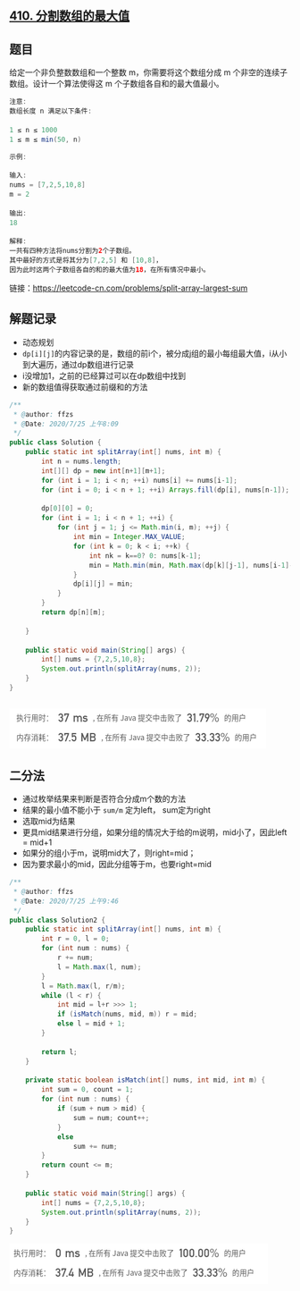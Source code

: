 ## [410. 分割数组的最大值](https://leetcode-cn.com/problems/split-array-largest-sum/)

## 题目

给定一个非负整数数组和一个整数 m，你需要将这个数组分成 m 个非空的连续子数组。设计一个算法使得这 m 个子数组各自和的最大值最小。

```java
注意:
数组长度 n 满足以下条件:

1 ≤ n ≤ 1000
1 ≤ m ≤ min(50, n)
```



```java
示例:

输入:
nums = [7,2,5,10,8]
m = 2

输出:
18

解释:
一共有四种方法将nums分割为2个子数组。
其中最好的方式是将其分为[7,2,5] 和 [10,8]，
因为此时这两个子数组各自的和的最大值为18，在所有情况中最小。
```


链接：https://leetcode-cn.com/problems/split-array-largest-sum

## 解题记录

+ 动态规划
+ `dp[i][j]`的内容记录的是，数组的前i个，被分成j组的最小每组最大值，i从小到大遍历，通过dp数组进行记录
+ i没增加1，之前的已经算过可以在dp数组中找到
+ 新的数组值得获取通过前缀和的方法

```java
/**
 * @author: ffzs
 * @Date: 2020/7/25 上午8:09
 */
public class Solution {
    public static int splitArray(int[] nums, int m) {
        int n = nums.length;
        int[][] dp = new int[n+1][m+1];
        for (int i = 1; i < n; ++i) nums[i] += nums[i-1];
        for (int i = 0; i < n + 1; ++i) Arrays.fill(dp[i], nums[n-1]);

        dp[0][0] = 0;
        for (int i = 1; i < n + 1; ++i) {
            for (int j = 1; j <= Math.min(i, m); ++j) {
                int min = Integer.MAX_VALUE;
                for (int k = 0; k < i; ++k) {
                    int nk = k==0? 0: nums[k-1];
                    min = Math.min(min, Math.max(dp[k][j-1], nums[i-1]-nk));
                }
                dp[i][j] = min;
            }
        }
        return dp[n][m];

    }

    public static void main(String[] args) {
        int[] nums = {7,2,5,10,8};
        System.out.println(splitArray(nums, 2));
    }
}

```

## 

![image-20200725094234356](README.assets/image-20200725094234356.png)

## 二分法

+ 通过枚举结果来判断是否符合分成m个数的方法
+ 结果的最小值不能小于 `sum/m` 定为left， sum定为right
+ 选取mid为结果
+ 更具mid结果进行分组，如果分组的情况大于给的m说明，mid小了，因此left = mid+1
+ 如果分的组小于m，说明mid大了，则right=mid；
+ 因为要求最小的mid，因此分组等于m，也要right=mid

```java
/**
 * @author: ffzs
 * @Date: 2020/7/25 上午9:46
 */
public class Solution2 {
    public static int splitArray(int[] nums, int m) {
        int r = 0, l = 0;
        for (int num : nums) {
            r += num;
            l = Math.max(l, num);
        }
        l = Math.max(l, r/m);
        while (l < r) {
            int mid = l+r >>> 1;
            if (isMatch(nums, mid, m)) r = mid;
            else l = mid + 1;
        }

        return l;
    }

    private static boolean isMatch(int[] nums, int mid, int m) {
        int sum = 0, count = 1;
        for (int num : nums) {
            if (sum + num > mid) {
                sum = num; count++;
            }
            else
                sum += num;
        }
        return count <= m;
    }

    public static void main(String[] args) {
        int[] nums = {7,2,5,10,8};
        System.out.println(splitArray(nums, 2));
    }
}
```

![image-20200725101640936](README.assets/image-20200725101640936.png)
